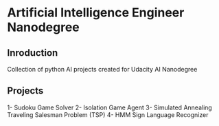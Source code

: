 # Artificial Intelligence Engineer Nanodegree
## Inroduction
Collection of python AI projects created for Udacity AI Nanodegree

## Projects
1- Sudoku Game Solver
2- Isolation Game Agent
3- Simulated Annealing Traveling Salesman Problem (TSP)
4- HMM Sign Language Recognizer
